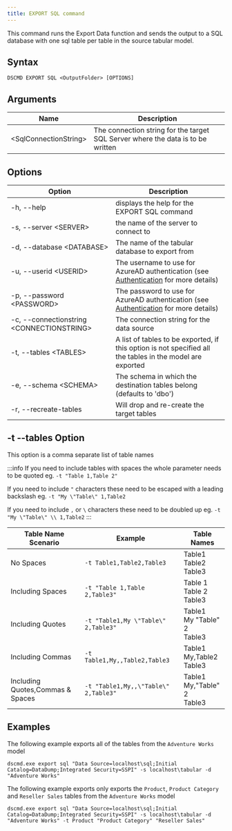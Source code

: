 ```yaml
---
title: EXPORT SQL command
---
```


This command runs the Export Data function and sends the output to a SQL database with one sql table per table in the source tabular model.

## Syntax

```
DSCMD EXPORT SQL <OutputFolder> [OPTIONS]
```

## Arguments

| Name | Description |
|---|---|
| &lt;SqlConnectionString> | The connection string for the target SQL Server where the data is to be written |

## Options

| Option | Description |
| ---|---|
| -h, --help | displays the help for the EXPORT SQL command|
| -s, --server &lt;SERVER> | the name of the server to connect to |
| -d, --database &lt;DATABASE> | The name of the tabular database to export from |
| -u, --userid &lt;USERID> | The username to use for AzureAD authentication (see [Authentication](../../authentication) for more details)  |
| -p, --password &lt;PASSWORD> | The password to use for AzureAD authentication (see [Authentication](../../authentication) for more details)  |
| -c, --connectionstring &lt;CONNECTIONSTRING> | The connection string for the data source |
| -t, --tables &lt;TABLES> | A list of tables to be exported, if this option is not specified all the tables in the model are exported |
| -e, --schema &lt;SCHEMA> | The schema in which the destination tables belong (defaults to 'dbo') |
| -r, --recreate-tables | Will drop and re-create the target tables |

## -t --tables Option
This option is a comma separate list of table names

:::info
If you need to include tables with spaces the whole parameter needs to be quoted eg. `-t "Table 1,Table 2"`

If you need to include `"` characters these need to be escaped with a leading backslash eg. `-t "My \"Table\" 1,Table2`

If you need to include `,` or `\` characters these need to be doubled up eg. `-t "My \"Table\" \\ 1,Table2`
:::

| Table Name Scenario | Example | Table Names |
|---|---|---|
| No Spaces | `-t Table1,Table2,Table3` | Table1<br/>Table2<br/>Table3|
| Including Spaces | `-t "Table 1,Table 2,Table3"` | Table 1<br/>Table 2<br/>Table3|
| Including Quotes | `-t "Table1,My \"Table\" 2,Table3"` | Table1<br/>My "Table" 2<br/>Table3|
| Including Commas | `-t Table1,My,,Table2,Table3` | Table1<br/>My,Table2<br/>Table3|
| Including Quotes,Commas & Spaces | `-t "Table1,My,,\"Table\" 2,Table3"` | Table1<br/>My,"Table" 2<br/>Table3|


## Examples

The following example exports all of the tables from the `Adventure Works` model 

`dscmd.exe export sql "Data Source=localhost\sql;Initial Catalog=DataDump;Integrated Security=SSPI" -s localhost\tabular -d "Adventure Works"`

The following example exports only exports the `Product`, `Product Category` and `Reseller Sales` tables from the `Adventure Works` model 

`dscmd.exe export sql "Data Source=localhost\sql;Initial Catalog=DataDump;Integrated Security=SSPI" -s localhost\tabular -d "Adventure Works" -t Product "Product Category" "Reseller Sales"`